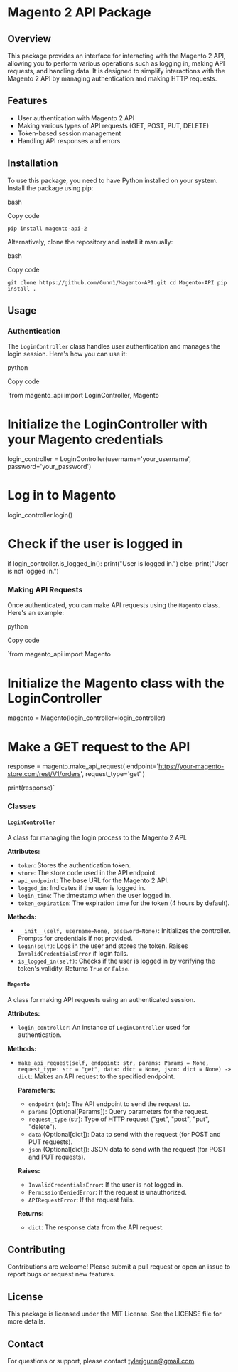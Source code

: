 Magento 2 API Package
=====================

Overview
--------

This package provides an interface for interacting with the Magento 2 API, allowing you to perform various operations such as logging in, making API requests, and handling data. It is designed to simplify interactions with the Magento 2 API by managing authentication and making HTTP requests.

Features
--------

-   User authentication with Magento 2 API
-   Making various types of API requests (GET, POST, PUT, DELETE)
-   Token-based session management
-   Handling API responses and errors

Installation
------------

To use this package, you need to have Python installed on your system. Install the package using pip:

bash

Copy code

`pip install magento-api-2`

Alternatively, clone the repository and install it manually:

bash

Copy code

`git clone https://github.com/Gunn1/Magento-API.git
cd Magento-API
pip install .`

Usage
-----

### Authentication

The `LoginController` class handles user authentication and manages the login session. Here's how you can use it:

python

Copy code

`from magento_api import LoginController, Magento

# Initialize the LoginController with your Magento credentials
login_controller = LoginController(username='your_username', password='your_password')

# Log in to Magento
login_controller.login()

# Check if the user is logged in
if login_controller.is_logged_in():
    print("User is logged in.")
else:
    print("User is not logged in.")`

### Making API Requests

Once authenticated, you can make API requests using the `Magento` class. Here's an example:

python

Copy code

`from magento_api import Magento

# Initialize the Magento class with the LoginController
magento = Magento(login_controller=login_controller)

# Make a GET request to the API
response = magento.make_api_request(
    endpoint='https://your-magento-store.com/rest/V1/orders',
    request_type='get'
)

print(response)`

### Classes

#### `LoginController`

A class for managing the login process to the Magento 2 API.

**Attributes:**

-   `token`: Stores the authentication token.
-   `store`: The store code used in the API endpoint.
-   `api_endpoint`: The base URL for the Magento 2 API.
-   `logged_in`: Indicates if the user is logged in.
-   `login_time`: The timestamp when the user logged in.
-   `token_expiration`: The expiration time for the token (4 hours by default).

**Methods:**

-   `__init__(self, username=None, password=None)`: Initializes the controller. Prompts for credentials if not provided.
-   `login(self)`: Logs in the user and stores the token. Raises `InvalidCredentialsError` if login fails.
-   `is_logged_in(self)`: Checks if the user is logged in by verifying the token's validity. Returns `True` or `False`.

#### `Magento`

A class for making API requests using an authenticated session.

**Attributes:**

-   `login_controller`: An instance of `LoginController` used for authentication.

**Methods:**

-   `make_api_request(self, endpoint: str, params: Params = None, request_type: str = "get", data: dict = None, json: dict = None) -> dict`: Makes an API request to the specified endpoint.

    **Parameters:**

    -   `endpoint` (str): The API endpoint to send the request to.
    -   `params` (Optional[Params]): Query parameters for the request.
    -   `request_type` (str): Type of HTTP request ("get", "post", "put", "delete").
    -   `data` (Optional[dict]): Data to send with the request (for POST and PUT requests).
    -   `json` (Optional[dict]): JSON data to send with the request (for POST and PUT requests).

    **Raises:**

    -   `InvalidCredentialsError`: If the user is not logged in.
    -   `PermissionDeniedError`: If the request is unauthorized.
    -   `APIRequestError`: If the request fails.

    **Returns:**

    -   `dict`: The response data from the API request.

Contributing
------------

Contributions are welcome! Please submit a pull request or open an issue to report bugs or request new features.

License
-------

This package is licensed under the MIT License. See the LICENSE file for more details.

Contact
-------

For questions or support, please contact tylerjgunn@gmail.com.
